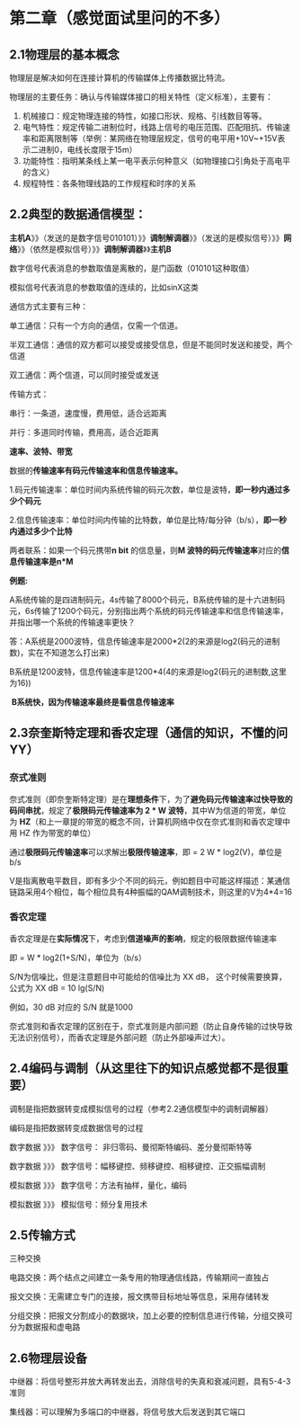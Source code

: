# 第二章（感觉面试里问的不多）

## 2.1物理层的基本概念

物理层是解决如何在连接计算机的传输媒体上传播数据比特流。

物理层的主要任务：确认与传输媒体接口的相关特性（定义标准），主要有：

1. 机械接口：规定物理连接的特性，如接口形状、规格、引线数目等等。
2. 电气特性：规定传输二进制位时，线路上信号的电压范围、匹配阻抗、传输速率和距离限制等（举例：某网络在物理层规定，信号的电平用+10V~+15V表示二进制0，电线长度限于15m）
3. 功能特性：指明某条线上某一电平表示何种意义（如物理接口引角处于高电平的含义）
4. 规程特性：各条物理线路的工作规程和时序的关系



## 2.2典型的数据通信模型：

**主机A**》》（发送的是数字信号010101）》》**调制解调器**》》（发送的是模拟信号）》》**网络**》》（依然是模拟信号）》》**调制解调器**》》**主机B**

数字信号代表消息的参数取值是离散的，是门函数（010101这种取值）

模拟信号代表消息的参数取值的连续的，比如sinX这类



通信方式主要有三种：

单工通信：只有一个方向的通信，仅需一个信道。

半双工通信：通信的双方都可以接受或接受信息，但是不能同时发送和接受，两个信道

双工通信：两个信道，可以同时接受或发送



传输方式：

串行：一条道，速度慢，费用低，适合远距离

并行：多道同时传输，费用高，适合近距离



**速率、波特、带宽**

数据的**传输速率有码元传输速率和信息传输速率。**

1.码元传输速率：单位时间内系统传输的码元次数，单位是波特，**即一秒内通过多少个码元**

2.信息传输速率：单位时间内传输的比特数，单位是比特/每分钟（b/s），**即一秒内通过多少个比特**

两者联系：如果一个码元携带**n bit** 的信息量，则**M 波特的码元传输速率**对应的**信息传输速率是n*M**

**例题:**

A系统传输的是四进制码元，4s传输了8000个码元，B系统传输的是十六进制码元，6s传输了1200个码元，分别指出两个系统的码元传输速率和信息传输速率，并指出哪一个系统的传输速率更快？

答：A系统是2000波特，信息传输速率是2000*2(2的来源是log2(码元的进制数)，实在不知道怎么打出来)

​        B系统是1200波特，信息传输速率是1200*4(4的来源是log2(码元的进制数,这里为16))

​        **B系统快，因为传输速率最终是看信息传输速率**



## 2.3奈奎斯特定理和香农定理（通信的知识，不懂的问YY）

### 奈式准则

奈式准则（即奈奎斯特定理）是在**理想条件**下，为了**避免码元传输速率过快导致的码间串扰**，规定了**极限码元传输速率为 2 * W 波特**，其中W为信道的带宽，单位为 **HZ**（和上一章提的带宽的概念不同，计算机网络中仅在奈式准则和香农定理中用 HZ 作为带宽的单位）

通过**极限码元传输速率**可以求解出**极限传输速率**，即 = 2 W * log2(V)，单位是b/s

V是指离散电平数目，即有多少个不同的码元，例如题目中可能这样描述：某通信链路采用4个相位，每个相位具有4种振幅的QAM调制技术，则这里的V为4*4=16

### 香农定理

香农定理是在**实际情况**下，考虑到**信道噪声的影响**，规定的极限数据传输速率

即 = W * log2(1+S/N)，单位为（b/s）

S/N为信噪比，但是注意题目中可能给的信噪比为 XX dB， 这个时候需要换算，公式为  XX dB = 10 lg(S/N)

例如，30 dB 对应的 S/N 就是1000



奈式准则和香农定理的区别在于，奈式准则是内部问题（防止自身传输的过快导致无法识别信号），而香农定理是外部问题（防止外部噪声过大）。



## 2.4编码与调制（从这里往下的知识点感觉都不是很重要）

调制是指把数据转变成模拟信号的过程（参考2.2通信模型中的调制调解器）

编码是指把数据转变成数据信号的过程

数字数据 》》》 数字信号： 非归零码、曼彻斯特编码、差分曼彻斯特等

数字数据 》》》 数字信号：幅移键控、频移键控、相移键控、正交振幅调制

模拟数据 》》》 数字信号：方法有抽样，量化，编码

模拟数据 》》》 模拟信号：频分复用技术



## 2.5传输方式

三种交换

电路交换：两个结点之间建立一条专用的物理通信线路，传输期间一直独占

报文交换：无需建立专门的连接，报文携带目标地址等信息，采用存储转发

分组交换：把报文分割成小的数据块，加上必要的控制信息进行传输，分组交换可分为数据报和虚电路



## 2.6物理层设备

中继器：将信号整形并放大再转发出去，消除信号的失真和衰减问题，具有5-4-3准则

集线器：可以理解为多端口的中继器，将信号放大后发送到其它端口


